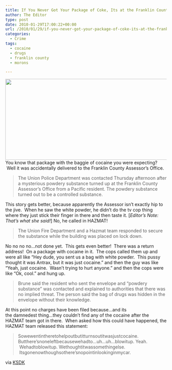 ```yaml
---
title: If You Never Got Your Package of Coke, Its at the Franklin County Assessor’s Office
author: The Editor
type: post
date: 2010-01-29T17:00:22+00:00
url: /2010/01/29/if-you-never-got-your-package-of-coke-its-at-the-franklin-county-assessors-office/
categories:
  - Crime
tags:
  - cocaine
  - drugs
  - franklin county
  - morons

---
```

[<img class="aligncenter size-full wp-image-3073" title="alg_hazmat_white-powder" src="http://punchingkitty.com/wp-content/uploads/2010/01/alg_hazmat_white-powder.jpeg" alt="" width="600" height="252" srcset="http://media.punchingkitty.com/wordpress/2010/01/alg_hazmat_white-powder.jpeg 600w, http://media.punchingkitty.com/wordpress/2010/01/alg_hazmat_white-powder-300x126.jpg 300w" sizes="(max-width: 600px) 100vw, 600px" />][1]You know that package with the baggie of cocaine you were expecting?  Well it was accidentally delivered to the Franklin County Assessor&#8217;s Office.

> The Union Police Department was contacted Thursday afternoon after a mysterious powdery substance turned up at the Franklin County Assessor&#8217;s Office from a Pacific resident. The powdery substance turned out to be a controlled substance.

This story gets better, because apparently the Assessor isn&#8217;t exactly hip to the jive.  When he saw the white powder, he didn&#8217;t do the tv cop thing where they just stick their finger in there and then taste it. [_Editor&#8217;s Note: That&#8217;s what she said!_] No, he called in HAZMAT!

> The Union Fire Department and a Hazmat team responded to secure the substance while the building was placed on lock down.

No no no no&#8230;not done yet.  This gets even better!  There was a return address!  On a package with cocaine in it.  The cops called them up and were all like &#8220;Hey dude, you sent us a bag with white powder.  This pussy thought it was Antrax, but it was just cocaine.&#8221; and then the guy was like &#8220;Yeah, just cocaine.  Wasn&#8217;t trying to hurt anyone.&#8221; and then the cops were like &#8220;Ok, cool.&#8221; and hung up.

> Brune said the resident who sent the envelope and &#8220;powdery substance&#8221; was contacted and explained to authorities that there was no implied threat. The person said the bag of drugs was hidden in the envelope without their knowledge.

At this point no charges have been filed because&#8230;and its the damnedest thing&#8230;they couldn&#8217;t find any of the cocaine after the HAZMAT team got in there.  When asked how this could have happened, the HAZMAT team released this statement:

> Sowewentintheretohelpoutbutitturnsoutitwasjustcocaine. Butthere&#8217;snoneleftbecausewehadto&#8230;uh&#8230;uh&#8230;blowitup. Yeah.  Wehadtoblowitup. Wethoughtitwassomethingelse.  Itsgonenowthoughsothere&#8217;snopointinlookinginmycar.

via <a href="http://www.ksdk.com/news/local/story.aspx?storyid=194814&catid=3" target="_blank">KSDK</a>

 [1]: http://punchingkitty.com/wp-content/uploads/2010/01/alg_hazmat_white-powder.jpeg